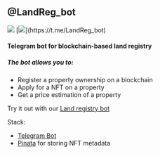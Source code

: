 ## @LandReg_bot


<img src="https://www.herokucdn.com/deploy/button.svg">
[<img src="https://img.shields.io/badge/Telegram-2CA5E0?style=for-the-badge&logo=telegram&logoColor=white">](https://t.me/LandReg_bot)

#### Telegram bot for blockchain-based land registry

##### The bot allows you to:
* Register a property ownership on a blockchain
* Apply for a NFT on a property
* Get a price estimation of a property

Try it out with our [Land registry bot](https://t.me/LandReg_bot)

Stack:
* [Telegram Bot](https://t.me/LandReg_bot)
* [Pinata](https://app.pinata.cloud/) for storing NFT metadata

